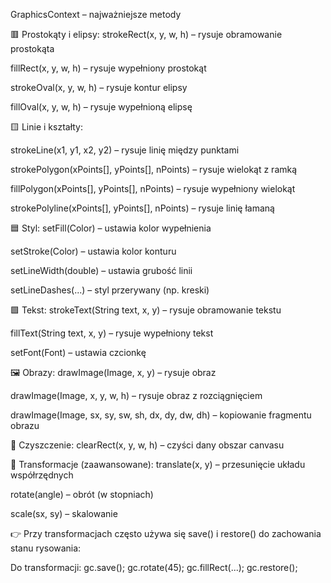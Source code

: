 GraphicsContext – najważniejsze metody

🟥 Prostokąty i elipsy:
strokeRect(x, y, w, h) – rysuje obramowanie prostokąta

fillRect(x, y, w, h) – rysuje wypełniony prostokąt

strokeOval(x, y, w, h) – rysuje kontur elipsy

fillOval(x, y, w, h) – rysuje wypełnioną elipsę

🟨 Linie i kształty:

strokeLine(x1, y1, x2, y2) – rysuje linię między punktami

strokePolygon(xPoints[], yPoints[], nPoints) – rysuje wielokąt z ramką

fillPolygon(xPoints[], yPoints[], nPoints) – rysuje wypełniony wielokąt

strokePolyline(xPoints[], yPoints[], nPoints) – rysuje linię łamaną

🟦 Styl:
setFill(Color) – ustawia kolor wypełnienia

setStroke(Color) – ustawia kolor konturu

setLineWidth(double) – ustawia grubość linii

setLineDashes(...) – styl przerywany (np. kreski)

🟩 Tekst:
strokeText(String text, x, y) – rysuje obramowanie tekstu

fillText(String text, x, y) – rysuje wypełniony tekst

setFont(Font) – ustawia czcionkę

🖼️ Obrazy:
drawImage(Image, x, y) – rysuje obraz

drawImage(Image, x, y, w, h) – rysuje obraz z rozciągnięciem

drawImage(Image, sx, sy, sw, sh, dx, dy, dw, dh) – kopiowanie fragmentu obrazu

🧽 Czyszczenie:
clearRect(x, y, w, h) – czyści dany obszar canvasu

🔧 Transformacje (zaawansowane):
translate(x, y) – przesunięcie układu współrzędnych

rotate(angle) – obrót (w stopniach)

scale(sx, sy) – skalowanie

👉 Przy transformacjach często używa się save() i restore() do zachowania stanu rysowania:

Do transformacji:
gc.save(); 
gc.rotate(45);
gc.fillRect(...);
gc.restore();
